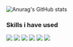 <p align="center">

  ![Anurag's GitHub stats](https://github-readme-stats.vercel.app/api?username=ohmink&show_icons=true&theme=dracula)

  ### Skills i have used
  <img src="https://img.shields.io/badge/html5-E34F26?style=for-the-badge&logo=HTML5&logoColor=white">
  <img src="https://img.shields.io/badge/css-1572B6?style=for-the-badge&logo=css3&logoColor=white">
  <img src="https://img.shields.io/badge/javascript-F7DF1E?style=for-the-badge&logo=javascript&logoColor=black">
  <img src="https://img.shields.io/badge/react-61DAFB?style=for-the-badge&logo=react&logoColor=black">
  <img src="https://img.shields.io/badge/nodejs-339933?style=for-the-badge&logo=node.js&logoColor=black">
  <img src="https://img.shields.io/badge/express-0?style=for-the-badge&logo=express&logoColor=white">




